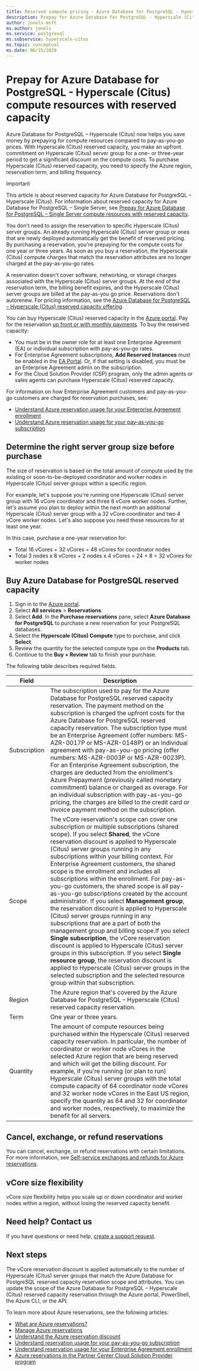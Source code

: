 ```yaml
---
title: Reserved compute pricing - Azure Database for PostgreSQL - Hyperscale (Citus)
description: Prepay for Azure Database for PostgreSQL - Hyperscale (Citus) compute resources with reserved capacity.
author: jonels-msft
ms.author: jonels
ms.service: postgresql
ms.subservice: hyperscale-citus
ms.topic: conceptual
ms.date: 06/15/2020
---
```


# Prepay for Azure Database for PostgreSQL - Hyperscale (Citus) compute resources with reserved capacity

Azure Database for PostgreSQL – Hyperscale (Citus) now helps you save money by prepaying for compute resources compared to pay-as-you-go prices. With Hyperscale (Citus) reserved capacity, you make an upfront commitment on Hyperscale (Citus) server group for a one- or three-year period to get a significant discount on the compute costs. To purchase Hyperscale (Citus) reserved capacity, you need to specify the Azure region, reservation term, and billing frequency.

> [!IMPORTANT]
> This article is about reserved capacity for Azure Database for PostgreSQL – Hyperscale (Citus). For information about reserved capacity for Azure Database for PostgreSQL – Single Server, see [Prepay for Azure Database for PostgreSQL – Single Server compute resources with reserved capacity](./concept-reserved-pricing.md).

You don't need to assign the reservation to specific Hyperscale (Citus) server groups. An already running Hyperscale (Citus) server group or ones that are newly deployed automatically get the benefit of reserved pricing. By purchasing a reservation, you're prepaying for the compute costs for one year or three years. As soon as you buy a reservation, the Hyperscale (Citus) compute charges that match the reservation attributes are no longer charged at the pay-as-you-go rates. 

A reservation doesn't cover software, networking, or storage charges associated with the Hyperscale (Citus) server groups. At the end of the reservation term, the billing benefit expires, and the Hyperscale (Citus) server groups are billed at the pay-as-you go price. Reservations don't autorenew. For pricing information, see the [Azure Database for PostgreSQL – Hyperscale (Citus) reserved capacity offering](https://azure.microsoft.com/pricing/details/postgresql/hyperscale-citus/).

You can buy Hyperscale (Citus) reserved capacity in the [Azure portal](https://portal.azure.com/). Pay for the reservation [up front or with monthly payments](../cost-management-billing/reservations/prepare-buy-reservation.md). To buy the reserved capacity:

* You must be in the owner role for at least one Enterprise Agreement (EA) or individual subscription with pay-as-you-go rates.
* For Enterprise Agreement subscriptions, **Add Reserved Instances** must be enabled in the [EA Portal](https://ea.azure.com/). Or, if that setting is disabled, you must be an Enterprise Agreement admin on the subscription.
* For the Cloud Solution Provider (CSP) program, only the admin agents or sales agents can purchase Hyperscale (Citus) reserved capacity.

For information on how Enterprise Agreement customers and pay-as-you-go customers are charged for reservation purchases, see:
- [Understand Azure reservation usage for your Enterprise Agreement enrollment](../cost-management-billing/reservations/understand-reserved-instance-usage-ea.md)
- [Understand Azure reservation usage for your pay-as-you-go subscription](../cost-management-billing/reservations/understand-reserved-instance-usage.md)

## Determine the right server group size before purchase

The size of reservation is based on the total amount of compute used by the existing or soon-to-be-deployed coordinator and worker nodes in Hyperscale (Citus) server groups within a specific region.

For example, let's suppose you're running one Hyperscale (Citus) server group with 16 vCore coordinator and three 8 vCore worker nodes. Further, let's assume you plan to deploy within the next month an additional Hyperscale (Citus) server group with a 32 vCore coordinator and two 4 vCore worker nodes. Let's also suppose  you need these resources for at least one year.

In this case, purchase a one-year reservation for:

* Total 16 vCores + 32 vCores = 48 vCores for coordinator nodes
* Total 3 nodes x 8 vCores + 2 nodes x 4 vCores = 24 + 8 = 32 vCores for worker nodes

## Buy Azure Database for PostgreSQL reserved capacity

1. Sign in to the [Azure portal](https://portal.azure.com/).
1. Select **All services** > **Reservations**.
1. Select **Add**. In the **Purchase reservations** pane, select **Azure Database for PostgreSQL** to purchase a new reservation for your PostgreSQL databases.
1. Select the **Hyperscale (Citus) Compute** type to purchase, and click **Select**.
1. Review the quantity for the selected compute type on the **Products** tab.
1. Continue to the **Buy + Review** tab to finish your purchase.

The following table describes required fields.

| Field        | Description                                                                                                                                                                                                                                                                                                                                                                                                                                                                                                                                                                                                                                                                                                                                                                                                                                                        |
|--------------|--------------------------------------------------------------------------------------------------------------------------------------------------------------------------------------------------------------------------------------------------------------------------------------------------------------------------------------------------------------------------------------------------------------------------------------------------------------------------------------------------------------------------------------------------------------------------------------------------------------------------------------------------------------------------------------------------------------------------------------------------------------------------------------------------------------------------------------------------------------------|
| Subscription | The subscription used to pay for the Azure Database for PostgreSQL reserved capacity reservation. The payment method on the subscription is charged the upfront costs for the Azure Database for PostgreSQL reserved capacity reservation. The subscription type must be an Enterprise Agreement (offer numbers: MS-AZR-0017P or MS-AZR-0148P) or an individual agreement with pay-as-you-go pricing (offer numbers: MS-AZR-0003P or MS-AZR-0023P). For an Enterprise Agreement subscription, the charges are deducted from the enrollment's Azure Prepayment (previously called monetary commitment) balance or charged as overage. For an individual subscription with pay-as-you-go pricing, the charges are billed to the credit card or invoice payment method on the subscription.                                                                                  |
| Scope        | The vCore reservation's scope can cover one subscription or multiple subscriptions (shared scope). If you select **Shared**, the vCore reservation discount is applied to Hyperscale (Citus) server groups running in any subscriptions within your billing context. For Enterprise Agreement customers, the shared scope is the enrollment and includes all subscriptions within the enrollment. For pay-as-you-go customers, the shared scope is all pay-as-you-go subscriptions created by the account administrator. If you select **Management group**, the reservation discount is applied to Hyperscale (Citus) server groups running in any subscriptions that are a part of both the management group and billing scope.If you select **Single subscription**, the vCore reservation discount is applied to Hyperscale (Citus) server groups in this subscription. If you select **Single resource group**, the reservation discount is applied to Hyperscale (Citus) server groups in the selected subscription and the selected resource group within that subscription. |
| Region       | The Azure region that's covered by the Azure Database for PostgreSQL – Hyperscale (Citus) reserved capacity reservation.                                                                                                                                                                                                                                                                                                                                                                                                                                                                                                                                                                                                                                                                                                                                           |
| Term         | One year or three years.                                                                                                                                                                                                                                                                                                                                                                                                                                                                                                                                                                                                                                                                                                                                                                                                                                           |
| Quantity     | The amount of compute resources being purchased within the Hyperscale (Citus) reserved capacity reservation. In particular, the number of coordinator or worker node vCores in the selected Azure region that are being reserved and which will get the billing discount. For example, if you're running (or plan to run) Hyperscale (Citus) server groups with the total compute capacity of 64 coordinator node vCores and 32 worker node vCores in the East US region, specify the quantity as 64 and 32 for coordinator and worker nodes, respectively, to maximize the benefit for all servers.                                                                                                                                                                                                                                                     |



## Cancel, exchange, or refund reservations

You can cancel, exchange, or refund reservations with certain limitations. For more information, see [Self-service exchanges and refunds for Azure reservations](../cost-management-billing/reservations/exchange-and-refund-azure-reservations.md).

## vCore size flexibility

vCore size flexibility helps you scale up or down coordinator and worker nodes within a region, without losing the reserved capacity benefit.

## Need help? Contact us

If you have questions or need help, [create a support request](https://portal.azure.com/#blade/Microsoft_Azure_Support/HelpAndSupportBlade/newsupportrequest).

## Next steps

The vCore reservation discount is applied automatically to the number of Hyperscale (Citus) server groups that match the Azure Database for PostgreSQL reserved capacity reservation scope and attributes. You can update the scope of the Azure Database for PostgreSQL – Hyperscale (Citus) reserved capacity reservation through the Azure portal, PowerShell, the Azure CLI, or the API.

To learn more about Azure reservations, see the following articles:

* [What are Azure reservations?](../cost-management-billing/reservations/save-compute-costs-reservations.md)
* [Manage Azure reservations](../cost-management-billing/reservations/manage-reserved-vm-instance.md)
* [Understand the Azure reservation discount](../cost-management-billing/reservations/understand-reservation-charges.md)
* [Understand reservation usage for your pay-as-you-go subscription](../cost-management-billing/reservations/understand-reservation-charges-postgresql.md)
* [Understand reservation usage for your Enterprise Agreement enrollment](../cost-management-billing/reservations/understand-reserved-instance-usage-ea.md)
* [Azure reservations in the Partner Center Cloud Solution Provider program](/partner-center/azure-reservations)